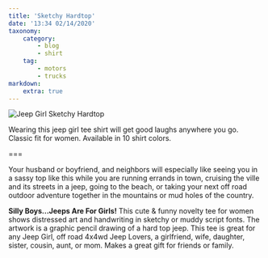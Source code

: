 ```yaml
---
title: 'Sketchy Hardtop'
date: '13:34 02/14/2020'
taxonomy:
    category:
        - blog
        - shirt
    tag:
        - motors
        - trucks
markdown:
    extra: true
---
```


![Jeep Girl Sketchy Hardtop](image://rocketlauncher/pages/blog/art_jeep_girl_sketchy_shirt.jpg)

Wearing this jeep girl tee shirt will get good laughs anywhere you go. Classic fit for women. Available in 10 shirt colors. 

===

Your husband or boyfriend, and neighbors will especially like seeing you in a sassy top like this while you are running errands in town, cruising the ville and its streets in a jeep, going to the beach, or taking your next off road outdoor adventure together in the mountains or mud holes of the country.

**Silly Boys...Jeeps Are For Girls!** This cute & funny novelty tee for women shows distressed art and handwriting in sketchy or muddy script fonts. The artwork is a graphic pencil drawing of a hard top jeep. This tee is great for any Jeep Girl, off road 4x4wd Jeep Lovers, a girlfriend, wife, daughter, sister, cousin, aunt, or mom.  Makes a great gift for friends or family. 
